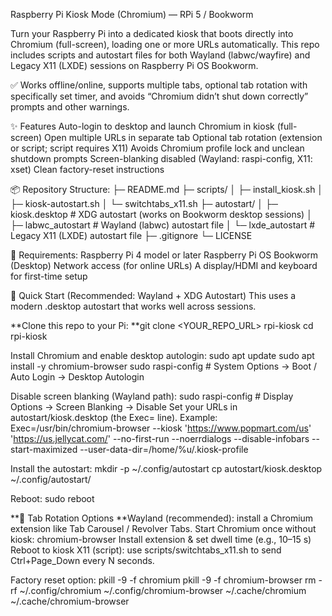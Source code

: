 Raspberry Pi Kiosk Mode (Chromium) — RPi 5 / Bookworm

Turn your Raspberry Pi into a dedicated kiosk that boots directly into Chromium (full-screen), loading one or more URLs automatically. This repo includes scripts and autostart files for both Wayland (labwc/wayfire) and Legacy X11 (LXDE) sessions on Raspberry Pi OS Bookworm.

✅ Works offline/online, supports multiple tabs, optional tab rotation with specifically set timer, and avoids “Chromium didn’t shut down correctly” prompts and other warnings.

✨ Features
Auto-login to desktop and launch Chromium in kiosk (full-screen)
Open multiple URLs in separate tab
Optional tab rotation (extension or script; script requires X11)
Avoids Chromium profile lock and unclean shutdown prompts
Screen-blanking disabled (Wayland: raspi-config, X11: xset)
Clean factory-reset instructions

📦 Repository Structure:
├─ README.md
├─ scripts/
│  ├─ install_kiosk.sh
│  ├─ kiosk-autostart.sh
│  └─ switchtabs_x11.sh
├─ autostart/
│  ├─ kiosk.desktop                 # XDG autostart (works on Bookworm desktop sessions)
│  ├─ labwc_autostart               # Wayland (labwc) autostart file
│  └─ lxde_autostart                # Legacy X11 (LXDE) autostart file
├─ .gitignore
└─ LICENSE

🧰 Requirements:
Raspberry Pi 4 model or later
Raspberry Pi OS Bookworm (Desktop)
Network access (for online URLs)
A display/HDMI and keyboard for first-time setup

🚀 Quick Start (Recommended: Wayland + XDG Autostart)
This uses a modern .desktop autostart that works well across sessions.

**Clone this repo to your Pi:
**git clone <YOUR_REPO_URL> rpi-kiosk
cd rpi-kiosk

Install Chromium and enable desktop autologin:
sudo apt update
sudo apt install -y chromium-browser
sudo raspi-config   # System Options → Boot / Auto Login → Desktop Autologin

Disable screen blanking (Wayland path):
sudo raspi-config  # Display Options → Screen Blanking → Disable
Set your URLs in autostart/kiosk.desktop (the Exec= line). Example:
Exec=/usr/bin/chromium-browser --kiosk 'https://www.popmart.com/us' 'https://us.jellycat.com/' --no-first-run --noerrdialogs --disable-infobars --start-maximized --user-data-dir=/home/%u/.kiosk-profile

Install the autostart:
mkdir -p ~/.config/autostart
cp autostart/kiosk.desktop ~/.config/autostart/

Reboot:
sudo reboot

**🔁 Tab Rotation Options
**Wayland (recommended): install a Chromium extension like Tab Carousel / Revolver Tabs.
Start Chromium once without kiosk: chromium-browser
Install extension & set dwell time (e.g., 10–15 s)
Reboot to kiosk
X11 (script): use scripts/switchtabs_x11.sh to send Ctrl+Page_Down every N seconds.

Factory reset option:
pkill -9 -f chromium
pkill -9 -f chromium-browser
rm -rf ~/.config/chromium ~/.config/chromium-browser ~/.cache/chromium ~/.cache/chromium-browser

